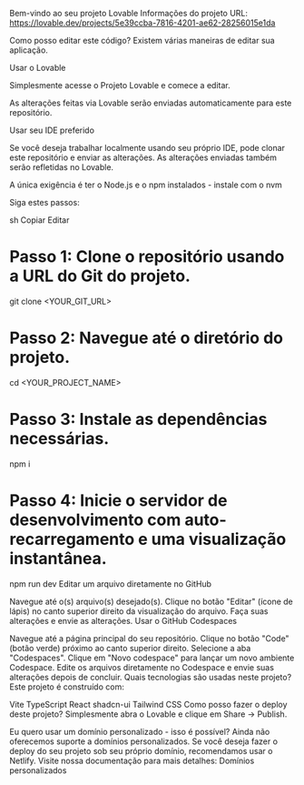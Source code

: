 Bem-vindo ao seu projeto Lovable
Informações do projeto
URL: https://lovable.dev/projects/5e39ccba-7816-4201-ae62-28256015e1da

Como posso editar este código?
Existem várias maneiras de editar sua aplicação.

Usar o Lovable

Simplesmente acesse o Projeto Lovable e comece a editar.

As alterações feitas via Lovable serão enviadas automaticamente para este repositório.

Usar seu IDE preferido

Se você deseja trabalhar localmente usando seu próprio IDE, pode clonar este repositório e enviar as alterações. As alterações enviadas também serão refletidas no Lovable.

A única exigência é ter o Node.js e o npm instalados - instale com o nvm

Siga estes passos:

sh
Copiar
Editar
# Passo 1: Clone o repositório usando a URL do Git do projeto.
git clone <YOUR_GIT_URL>

# Passo 2: Navegue até o diretório do projeto.
cd <YOUR_PROJECT_NAME>

# Passo 3: Instale as dependências necessárias.
npm i

# Passo 4: Inicie o servidor de desenvolvimento com auto-recarregamento e uma visualização instantânea.
npm run dev
Editar um arquivo diretamente no GitHub

Navegue até o(s) arquivo(s) desejado(s).
Clique no botão "Editar" (ícone de lápis) no canto superior direito da visualização do arquivo.
Faça suas alterações e envie as alterações.
Usar o GitHub Codespaces

Navegue até a página principal do seu repositório.
Clique no botão "Code" (botão verde) próximo ao canto superior direito.
Selecione a aba "Codespaces".
Clique em "Novo codespace" para lançar um novo ambiente Codespace.
Edite os arquivos diretamente no Codespace e envie suas alterações depois de concluir.
Quais tecnologias são usadas neste projeto?
Este projeto é construído com:

Vite
TypeScript
React
shadcn-ui
Tailwind CSS
Como posso fazer o deploy deste projeto?
Simplesmente abra o Lovable e clique em Share -> Publish.

Eu quero usar um domínio personalizado - isso é possível?
Ainda não oferecemos suporte a domínios personalizados. Se você deseja fazer o deploy do seu projeto sob seu próprio domínio, recomendamos usar o Netlify. Visite nossa documentação para mais detalhes: Domínios personalizados

